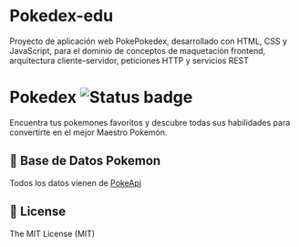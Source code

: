 # Pokedex-edu
Proyecto de aplicación web PokePokedex, desarrollado con HTML, CSS y JavaScript, para el dominio de conceptos de maquetación frontend, arquitectura cliente-servidor, peticiones HTTP y servicios REST

# Pokedex ![Status badge](https://img.shields.io/badge/status-in%20progress-yellow)

Encuentra tus pokemones favoritos y descubre todas sus habilidades para convertirte en el mejor Maestro Pokemón.

## 🦀 Base de Datos Pokemon
Todos los datos vienen de [PokeApi](https://pokeapi.co/)

## 🧾 License
The MIT License (MIT)
